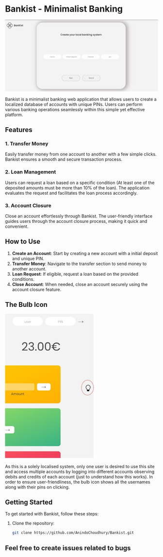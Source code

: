 # Bankist - Minimalist Banking

![Bankist](./images/readme1.jpg)

Bankist is a minimalist banking web application that allows users to create a localized database of accounts with unique PINs. Users can perform various banking operations seamlessly within this simple yet effective platform.

## Features

### 1. Transfer Money

Easily transfer money from one account to another with a few simple clicks. Bankist ensures a smooth and secure transaction process.

### 2. Loan Management

Users can request a loan based on a specific condition (At least one of the deposited amounts must be more than 10% of the loan). The application evaluates the request and facilitates the loan process accordingly.

### 3. Account Closure

Close an account effortlessly through Bankist. The user-friendly interface guides users through the account closure process, making it quick and convenient.

## How to Use

1. **Create an Account**: Start by creating a new account with a initial deposit and unique PIN.
2. **Transfer Money**: Navigate to the transfer section to send money to another account.
3. **Loan Request**: If eligible, request a loan based on the provided conditions.
4. **Close Account**: When needed, close an account securely using the account closure feature.

## The Bulb Icon

![Bankist](./images/bulbicon.jpg)

As this is a solely localised system, only one user is desired to use this site and access multiple accounts by logging into different accounts observing debits and credits of each account (just to understand how this works). In order to ensure user-friendliness, the bulb icon shows all the usernames along with their pins on clicking.

## Getting Started

To get started with Bankist, follow these steps:

1. Clone the repository:
   ```bash
   git clone https://github.com/AnindoChoudhury/Bankist.git
   ```

## Feel free to create issues related to bugs
